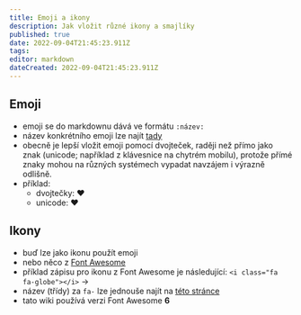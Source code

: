 ```yaml
---
title: Emoji a ikony
description: Jak vložit různé ikony a smajlíky
published: true
date: 2022-09-04T21:45:23.911Z
tags: 
editor: markdown
dateCreated: 2022-09-04T21:45:23.911Z
---
```


## Emoji
- emoji se do markdownu dává ve formátu `:název:`
- název konkrétního emoji lze najít [tady](https://github.com/ikatyang/emoji-cheat-sheet/blob/master/README.md)
- obecně je lepší vložit emoji pomocí dvojteček, raději než přímo jako znak (unicode; například z klávesnice na chytrém mobilu), protože přímé znaky mohou na různých systémech vypadat navzájem i výrazně odlišně.
- příklad: 
  - dvojtečky: :heart:
  - unicode: ❤
  
## Ikony
- buď lze jako ikonu použít emoji
- nebo něco z [Font Awesome](https://fontawesome.com/)
- příklad zápisu pro ikonu z Font Awesome je následující:
`<i class="fa fa-globe"></i>` -> <i class="fa fa-globe"></i>
- název (třídy) za `fa-` lze jednouše najít na [této stránce](https://fontawesome.com/v6/icons/)
- tato wiki používá verzi Font Awesome **6**